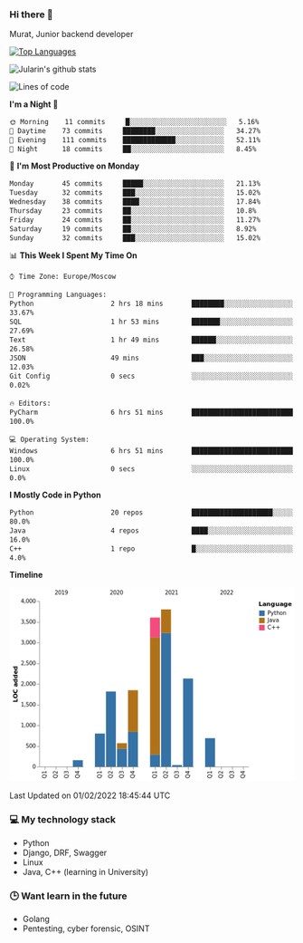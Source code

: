 ### Hi there 👋

Murat, Junior backend developer

[![Top Languages](https://github-readme-stats.vercel.app/api/top-langs/?username=Jularin&layout=compact)]()

![Jularin's github stats](https://github-readme-stats.vercel.app/api?username=Jularin&show_icons=true&include_all_commits=true&count_private=true)

<!--START_SECTION:waka-->
![Lines of code](https://img.shields.io/badge/From%20Hello%20World%20I%27ve%20Written-15%20Thousand%20lines%20of%20code-blue)

**I'm a Night 🦉** 

```text
🌞 Morning    11 commits     █░░░░░░░░░░░░░░░░░░░░░░░░   5.16% 
🌆 Daytime    73 commits     ████████░░░░░░░░░░░░░░░░░   34.27% 
🌃 Evening    111 commits    █████████████░░░░░░░░░░░░   52.11% 
🌙 Night      18 commits     ██░░░░░░░░░░░░░░░░░░░░░░░   8.45%

```
📅 **I'm Most Productive on Monday** 

```text
Monday       45 commits     █████░░░░░░░░░░░░░░░░░░░░   21.13% 
Tuesday      32 commits     ███░░░░░░░░░░░░░░░░░░░░░░   15.02% 
Wednesday    38 commits     ████░░░░░░░░░░░░░░░░░░░░░   17.84% 
Thursday     23 commits     ██░░░░░░░░░░░░░░░░░░░░░░░   10.8% 
Friday       24 commits     ██░░░░░░░░░░░░░░░░░░░░░░░   11.27% 
Saturday     19 commits     ██░░░░░░░░░░░░░░░░░░░░░░░   8.92% 
Sunday       32 commits     ███░░░░░░░░░░░░░░░░░░░░░░   15.02%

```


📊 **This Week I Spent My Time On** 

```text
⌚︎ Time Zone: Europe/Moscow

💬 Programming Languages: 
Python                   2 hrs 18 mins       ████████░░░░░░░░░░░░░░░░░   33.67% 
SQL                      1 hr 53 mins        ███████░░░░░░░░░░░░░░░░░░   27.69% 
Text                     1 hr 49 mins        ██████░░░░░░░░░░░░░░░░░░░   26.58% 
JSON                     49 mins             ███░░░░░░░░░░░░░░░░░░░░░░   12.03% 
Git Config               0 secs              ░░░░░░░░░░░░░░░░░░░░░░░░░   0.02%

🔥 Editors: 
PyCharm                  6 hrs 51 mins       █████████████████████████   100.0%

💻 Operating System: 
Windows                  6 hrs 51 mins       █████████████████████████   100.0% 
Linux                    0 secs              ░░░░░░░░░░░░░░░░░░░░░░░░░   0.0%

```

**I Mostly Code in Python** 

```text
Python                   20 repos            ████████████████████░░░░░   80.0% 
Java                     4 repos             ████░░░░░░░░░░░░░░░░░░░░░   16.0% 
C++                      1 repo              █░░░░░░░░░░░░░░░░░░░░░░░░   4.0%

```


**Timeline**

![Chart not found](https://raw.githubusercontent.com/Jularin/Jularin/main/charts/bar_graph.png) 


 Last Updated on 01/02/2022 18:45:44 UTC
<!--END_SECTION:waka-->

### 💻 My technology stack
 - Python
 - Django, DRF, Swagger
 - Linux 
 - Java, C++ (learning in University)

### 🕒 Want learn in the future
 - Golang
 - Pentesting, cyber forensic, OSINT
